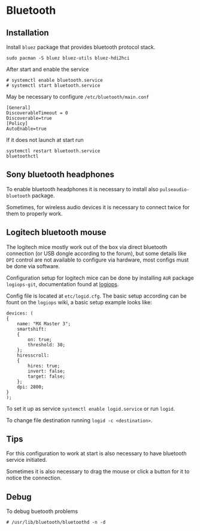 # Bluetooth

## Installation
Install `bluez` package that provides bluetooth protocol stack.
```
sudo pacman -S bluez bluez-utils bluez-hdi2hci
```

After start and enable the service
```
# systemctl enable bluetooth.service
# systemctl start bluetooth.service
```

May be necessary to configure `/etc/bluetooth/main.conf`
```
[General]
DiscoverableTimeout = 0
Discoverable=true
[Policy]
AutoEnable=true
```
If it does not launch at start run
```
systemctl restart bluetooth.service
bluetoothctl
```

## Sony bluetooth headphones

To enable bluetooth headphones it is necessary to install also `pulseaudio-bluetooth` package.

Sometimes, for wireless audio devices it is necessary to connect twice for them to properly work.


## Logitech bluetooth mouse
The logitech mice mostly work out of the box via direct bluetooth connection (or USB dongle according to the forum), but some details like `DPI` control are not available to configure via hardware, most configs must be done via software. 

Configuration setup for logitech mice can be done by installing `AUR` package `logiops-git`, documentation found at [logiops](https://wiki.archlinux.org/index.php/Logitech_MX_Master).

Config file is located at `etc/logid.cfg`. The basic setup according can be fount on the `logiops` wiki, a basic setup example looks like:

```
devices: (
{
    name: "MX Master 3";
    smartshift:
    {
        on: true;
        threshold: 30;
    };
    hiresscroll:
    {
        hires: true;
        invert: false;
        target: false;
    };
    dpi: 2800;
}
);
```

To set it up as service `systemctl enable logid.service` or run `logid`.

To change file destination running `logid -c <destination>`. 

## Tips

For this configuration to work at start is also necessary to have bluetooth service initiated.

Sometimes it is also necessary to drag the mouse or click a button for it to notice the connection.

## Debug

To debug buetooth problems
```
# /usr/lib/bluetooth/bluetoothd -n -d
```
